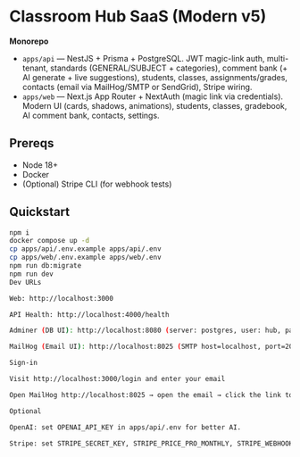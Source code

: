 # Classroom Hub SaaS (Modern v5)

**Monorepo**
- `apps/api` — NestJS + Prisma + PostgreSQL. JWT magic-link auth, multi-tenant, standards (GENERAL/SUBJECT + categories), comment bank (+ AI generate + live suggestions), students, classes, assignments/grades, contacts (email via MailHog/SMTP or SendGrid), Stripe wiring.
- `apps/web` — Next.js App Router + NextAuth (magic link via credentials). Modern UI (cards, shadows, animations), students, classes, gradebook, AI comment bank, contacts, settings.

## Prereqs
- Node 18+
- Docker
- (Optional) Stripe CLI (for webhook tests)

## Quickstart
```bash
npm i
docker compose up -d
cp apps/api/.env.example apps/api/.env
cp apps/web/.env.example apps/web/.env
npm run db:migrate
npm run dev
Dev URLs

Web: http://localhost:3000

API Health: http://localhost:4000/health

Adminer (DB UI): http://localhost:8080 (server: postgres, user: hub, pass: hub, db: hub)

MailHog (Email UI): http://localhost:8025 (SMTP host=localhost, port=2025)

Sign-in

Visit http://localhost:3000/login and enter your email

Open MailHog http://localhost:8025 → open the email → click the link to sign in

Optional

OpenAI: set OPENAI_API_KEY in apps/api/.env for better AI.

Stripe: set STRIPE_SECRET_KEY, STRIPE_PRICE_PRO_MONTHLY, STRIPE_WEBHOOK_SECRET in apps/api/.env.

